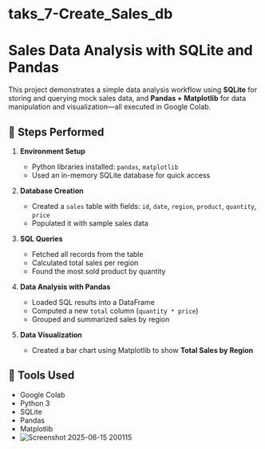 # taks_7-Create_Sales_db
# Sales Data Analysis with SQLite and Pandas

This project demonstrates a simple data analysis workflow using **SQLite** for storing and querying mock sales data, and **Pandas + Matplotlib** for data manipulation and visualization—all executed in Google Colab.

## 🔧 Steps Performed

1. **Environment Setup**
   - Python libraries installed: `pandas`, `matplotlib`
   - Used an in-memory SQLite database for quick access

2. **Database Creation**
   - Created a `sales` table with fields: `id`, `date`, `region`, `product`, `quantity`, `price`
   - Populated it with sample sales data

3. **SQL Queries**
   - Fetched all records from the table
   - Calculated total sales per region
   - Found the most sold product by quantity

4. **Data Analysis with Pandas**
   - Loaded SQL results into a DataFrame
   - Computed a new `total` column (`quantity * price`)
   - Grouped and summarized sales by region

5. **Data Visualization**
   - Created a bar chart using Matplotlib to show **Total Sales by Region**


## 🚀 Tools Used
- Google Colab
- Python 3
- SQLite
- Pandas
- Matplotlib
- ![Screenshot 2025-06-15 200115](https://github.com/user-attachments/assets/b3627bd1-0f11-4916-a090-1b5e73d4774e)
